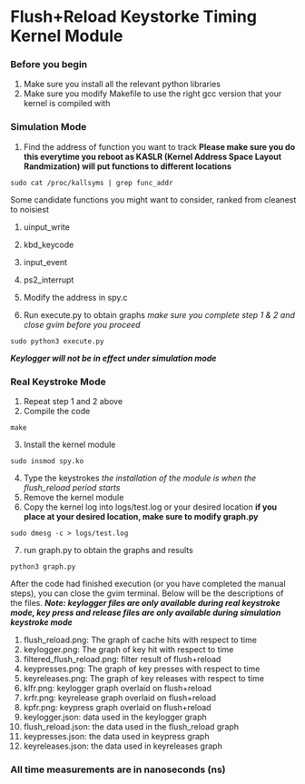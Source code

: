 # Flush+Reload Keystorke Timing Kernel Module 
### Before you begin 
1. Make sure you install all the relevant python libraries
2. Make sure you modify Makefile to use the right gcc version that your kernel is compiled with

### Simulation Mode 
1. Find the address of function you want to track **Please make sure you do this everytime you reboot as KASLR (Kernel Address Space Layout Randmization) will put functions to different locations**

```
sudo cat /proc/kallsyms | grep func_addr
```

Some candidate functions you might want to consider, ranked from cleanest to noisiest
1. uinput_write 
2. kbd_keycode
3. input_event
4. ps2_interrupt

2. Modify the address in spy.c
3. Run execute.py to obtain graphs *make sure you complete step 1 & 2 and close gvim before you proceed*

```
sudo python3 execute.py
```

***Keylogger will not be in effect under simulation mode***

### Real Keystroke Mode
1. Repeat step 1 and 2 above
2. Compile the code 
```
make
```
3. Install the kernel module
```
sudo insmod spy.ko
```
4. Type the keystrokes *the installation of the module is when the flush_reload period starts*
5. Remove the kernel module
6. Copy the kernel log into logs/test.log or your desired location **if you place at your desired location, make sure to modify graph.py**
```
sudo dmesg -c > logs/test.log
```
7. run graph.py to obtain the graphs and results 
```
python3 graph.py
```

After the code had finished execution (or you have completed the manual steps), you can close the gvim terminal. Below will be the descriptions of the files. ***Note: keylogger files are only available during real keystroke mode, key press and release files are only available during simulation keystroke mode***
1. flush_reload.png: The graph of cache hits with respect to time
2. keylogger.png: The graph of key hit with respect to time
3. filtered_flush_reload.png: filter result of flush+reload
4. keypresses.png: The graph of key presses with respect to time 
5. keyreleases.png: The graph of key releases with respect to time
6. klfr.png: keylogger graph overlaid on flush+reload
7. krfr.png: keyrelease graph overlaid on flush+reload
8. kpfr.png: keypress graph overlaid on flush+reload 
9. keylogger.json: data used in the keylogger graph 
10. flush_reload.json: the data used in the flush_reload graph
11. keypresses.json: the data used in keypress graph
12. keyreleases.json: the data used in keyreleases graph

### All time measurements are in nanoseconds (ns)

